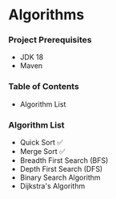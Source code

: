 # Algorithms

### Project Prerequisites

- JDK 18
- Maven

### Table of Contents

- Algorithm List

### Algorithm List

- Quick Sort :white_check_mark:
- Merge Sort :white_check_mark:
- Breadth First Search (BFS)
- Depth First Search (DFS)
- Binary Search Algorithm
- Dijkstra's Algorithm